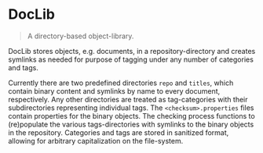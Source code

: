 # DocLib

> A directory-based object-library.

DocLib stores objects, e.g. documents, in a repository-directory and creates symlinks as needed for purpose of tagging under any number of categories and tags.

Currently there are two predefined directories `repo` and `titles`, which contain binary content and symlinks by name to every document, respectively. Any other directories are treated as tag-categories with their subdirectories representing individual tags. The `<checksum>.properties` files contain properties for the binary objects. The checking process functions to (re)populate the various tags-directories with symlinks to the binary objects in the repository. Categories and tags are stored in sanitized format, allowing for arbitrary capitalization on the file-system.
